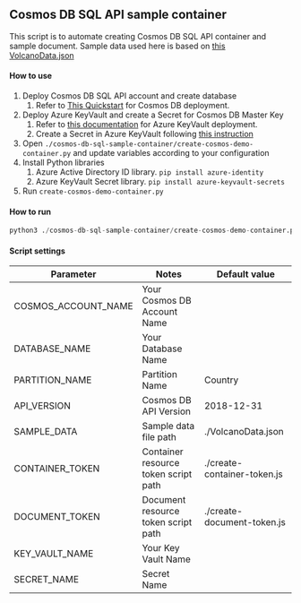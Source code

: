 ## Cosmos DB SQL API sample container

This script is to automate creating Cosmos DB SQL API container and sample document. Sample data used here is based on [this VolcanoData.json](https://github.com/Azure-Samples/azure-cosmos-db-sample-data/blob/main/SampleData/VolcanoData.json)

#### How to use

1. Deploy Cosmos DB SQL API account and create database
    1. Refer to [This Quickstart](https://docs.microsoft.com/en-us/azure/cosmos-db/sql/create-cosmosdb-resources-portal) for Cosmos DB deployment.
1. Deploy Azure KeyVault and create a Secret for Cosmos DB Master Key
    1. Refer to [this documentation](https://docs.microsoft.com/en-us/azure/key-vault/general/quick-create-portal) for Azure KeyVault deployment.
    2. Create a Secret in Azure KeyVault following [this instruction](https://docs.microsoft.com/azure/cosmos-db/access-secrets-from-keyvault) 
1. Open `./cosmos-db-sql-sample-container/create-cosmos-demo-container.py` and update variables according to your configuration
1. Install Python libraries
    1. Azure Active Directory ID library. `pip install azure-identity`
    1. Azure KeyVault Secret library. `pip install azure-keyvault-secrets`
1. Run `create-cosmos-demo-container.py`

#### How to run

```Python
python3 ./cosmos-db-sql-sample-container/create-cosmos-demo-container.py -c <Container Name>
```

#### Script settings

|Parameter|Notes|Default value|
|---|---|---|
|COSMOS_ACCOUNT_NAME|Your Cosmos DB Account Name||
|DATABASE_NAME| Your Database Name||
|PARTITION_NAME|Partition Name|Country|
|API_VERSION|Cosmos DB API Version|2018-12-31|
|SAMPLE_DATA|Sample data file path|./VolcanoData.json|
|CONTAINER_TOKEN|Container resource token script path|./create-container-token.js|
|DOCUMENT_TOKEN|Document resource token script path|./create-document-token.js|
|KEY_VAULT_NAME|Your Key Vault Name|
|SECRET_NAME|Secret Name|
